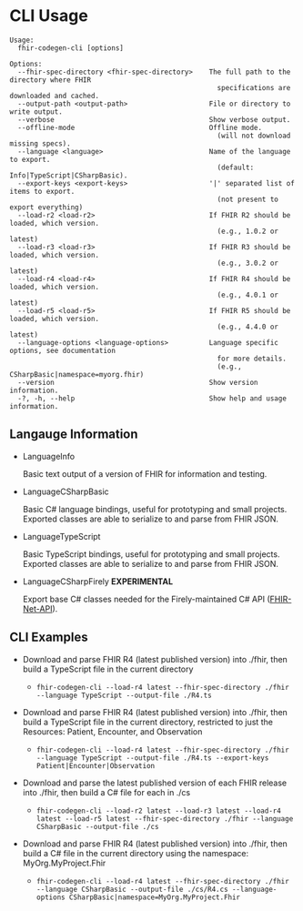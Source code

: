 # CLI Usage

```dos
Usage:
  fhir-codegen-cli [options]

Options:
  --fhir-spec-directory <fhir-spec-directory>    The full path to the directory where FHIR 
                                                   specifications are downloaded and cached.
  --output-path <output-path>                    File or directory to write output.
  --verbose                                      Show verbose output.
  --offline-mode                                 Offline mode.
                                                   (will not download missing specs).
  --language <language>                          Name of the language to export.
                                                   (default: Info|TypeScript|CSharpBasic).
  --export-keys <export-keys>                    '|' separated list of items to export.
                                                   (not present to export everything)
  --load-r2 <load-r2>                            If FHIR R2 should be loaded, which version.
                                                   (e.g., 1.0.2 or latest)
  --load-r3 <load-r3>                            If FHIR R3 should be loaded, which version.
                                                   (e.g., 3.0.2 or latest)
  --load-r4 <load-r4>                            If FHIR R4 should be loaded, which version.
                                                   (e.g., 4.0.1 or latest)
  --load-r5 <load-r5>                            If FHIR R5 should be loaded, which version.
                                                   (e.g., 4.4.0 or latest)
  --language-options <language-options>          Language specific options, see documentation
                                                   for more details.
                                                   (e.g., CSharpBasic|namespace=myorg.fhir)
  --version                                      Show version information.
  -?, -h, --help                                 Show help and usage information.
```

## Langauge Information

  * LanguageInfo
    
    Basic text output of a version of FHIR for information and testing.

  * LanguageCSharpBasic

    Basic C# language bindings, useful for prototyping and small projects.  Exported classes are able to serialize to and parse from FHIR JSON.

  * LanguageTypeScript

    Basic TypeScript bindings, useful for prototyping and small projects.  Exported classes are able to serialize to and parse from FHIR JSON.

  * LanguageCSharpFirely **EXPERIMENTAL**

    Export base C# classes needed for the Firely-maintained C# API ([FHIR-Net-API](https://github.com/FirelyTeam/fhir-net-api/)).


## CLI Examples

* Download and parse FHIR R4 (latest published version) into ./fhir, then build a TypeScript file in the current directory
  * `fhir-codegen-cli --load-r4 latest --fhir-spec-directory ./fhir --language TypeScript --output-file ./R4.ts`

* Download and parse FHIR R4 (latest published version) into ./fhir, then build a TypeScript file in the current directory, restricted to just the Resources: Patient, Encounter, and Observation
  * `fhir-codegen-cli --load-r4 latest --fhir-spec-directory ./fhir --language TypeScript --output-file ./R4.ts --export-keys Patient|Encounter|Observation`

* Download and parse the latest published version of each FHIR release into ./fhir, then build a C# file for each in ./cs
  * `fhir-codegen-cli --load-r2 latest --load-r3 latest --load-r4 latest --load-r5 latest --fhir-spec-directory ./fhir --language CSharpBasic --output-file ./cs`

* Download and parse FHIR R4 (latest published version) into ./fhir, then build a C# file in the current directory using the namespace: MyOrg.MyProject.Fhir
  * `fhir-codegen-cli --load-r4 latest --fhir-spec-directory ./fhir --language CSharpBasic --output-file ./cs/R4.cs --language-options CSharpBasic|namespace=MyOrg.MyProject.Fhir`
